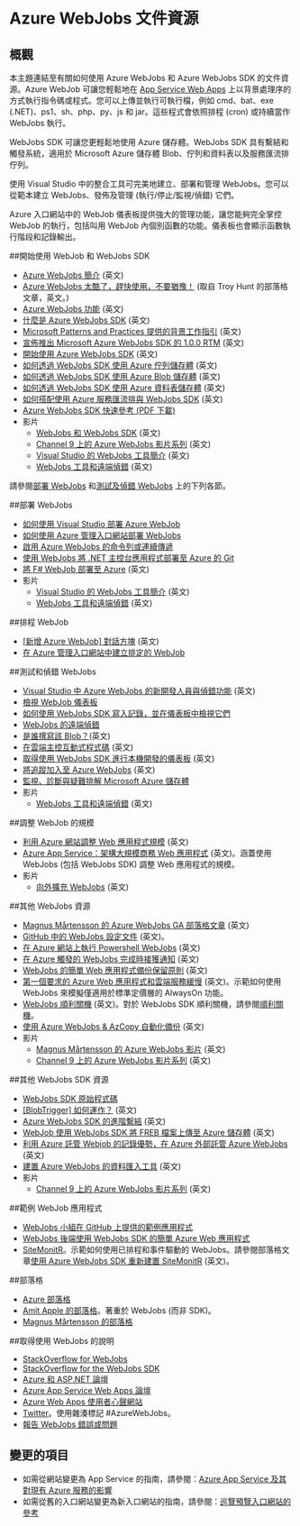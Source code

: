 <properties 
	pageTitle="Azure WebJobs 文件資源" 
	description="了解如何使用 Azure WebJobs 和 Azure WebJobs SDK 的建議資源。" 
	services="app-service\web" 
	documentationCenter=".net" 
	authors="tdykstra" 
	manager="wpickett" 
	editor="jimbe"/>

<tags 
	ms.service="app-service-web" 
	ms.workload="web" 
	ms.tgt_pltfrm="na" 
	ms.devlang="na" 
	ms.topic="article" 
	ms.date="06/07/2015" 
	ms.author="tdykstra"/>

# Azure WebJobs 文件資源

## 概觀

本主題連結至有關如何使用 Azure WebJobs 和 Azure WebJobs SDK 的文件資源。Azure WebJob 可讓您輕鬆地在 [App Service Web Apps](http://go.microsoft.com/fwlink/?LinkId=529714) 上以背景處理序的方式執行指令碼或程式。您可以上傳並執行可執行檔，例如 cmd、bat、exe (.NET)、ps1、sh、php、py、js 和 jar。這些程式會依照排程 (cron) 或持續當作 WebJobs 執行。

WebJobs SDK 可讓您更輕鬆地使用 Azure 儲存體。WebJobs SDK 具有繫結和觸發系統，適用於 Microsoft Azure 儲存體 Blob、佇列和資料表以及服務匯流排佇列。

使用 Visual Studio 中的整合工具可完美地建立、部署和管理 WebJobs。您可以從範本建立 WebJobs、發佈及管理 (執行/停止/監視/偵錯) 它們。

Azure 入口網站中的 WebJob 儀表板提供強大的管理功能，讓您能夠完全掌控 WebJob 的執行，包括叫用 WebJob 內個別函數的功能。儀表板也會顯示函數執行階段和記錄輸出。

##<a name="getstarted"></a>開始使用 WebJob 和 WebJobs SDK

* [Azure WebJobs 簡介](http://www.hanselman.com/blog/IntroducingWindowsAzureWebJobs.aspx) (英文)
* [Azure WebJobs 太酷了，趕快使用，不要猶豫！](http://www.troyhunt.com/2015/01/azure-webjobs-are-awesome-and-you.html) (取自 Troy Hunt 的部落格文章，英文。)
* [Azure WebJobs 功能](/blog/2014/10/22/webjobs-goes-into-full-production/) (英文)
* [什麼是 Azure WebJobs SDK](websites-dotnet-webjobs-sdk.md) (英文)
* [Microsoft Patterns and Practices 提供的背景工作指引](https://github.com/mspnp/azure-guidance/blob/master/Background-Jobs.md) (英文)
* [宣佈推出 Microsoft Azure WebJobs SDK 的 1.0.0 RTM](/blog/2014/10/25/announcing-the-1-0-0-rtm-of-microsoft-azure-webjobs-sdk/) (英文)
* [開始使用 Azure WebJobs SDK](websites-dotnet-webjobs-sdk-get-started.md) (英文)
* [如何透過 WebJobs SDK 使用 Azure 佇列儲存體](websites-dotnet-webjobs-sdk-storage-queues-how-to.md) (英文)
* [如何透過 WebJobs SDK 使用 Azure Blob 儲存體](websites-dotnet-webjobs-sdk-storage-blobs-how-to.md) (英文)
* [如何透過 WebJobs SDK 使用 Azure 資料表儲存體](websites-dotnet-webjobs-sdk-storage-tables-how-to.md) (英文)
* [如何搭配使用 Azure 服務匯流排與 WebJobs SDK](websites-dotnet-webjobs-sdk-service-bus.md) (英文)
* [Azure WebJobs SDK 快速參考 (PDF 下載)](http://go.microsoft.com/fwlink/?LinkID=524028&clcid=0x409)
* 影片
	* [WebJobs 和 WebJobs SDK](http://channel9.msdn.com/Shows/Cloud+Cover/Episode-153-WebJobs-with-Pranav-Rastogi?utm_source=dlvr.it&utm_medium=twitter) (英文)
	* [Channel 9 上的 Azure WebJobs 影片系列](http://channel9.msdn.com/Tags/azurefridaywebjobs) (英文)
	* [Visual Studio 的 WebJobs 工具簡介](http://channel9.msdn.com/Shows/Web+Camps+TV/Introducing-WebJobs-Tooling-for-Visual-Studio-with-Brady-Gaster) (英文) 
	* [WebJobs 工具和遠端偵錯](http://channel9.msdn.com/Shows/Web+Camps+TV/WebJobs-GA-Series-Episode-1-WebJobs-Tooling-with-Brady-Gaster) (英文)

請參閱[部署 WebJobs](#deploy) 和[測試及偵錯 WebJobs](#debug) 上的下列各節。

##<a name="deploy"></a>部署 WebJobs

* [如何使用 Visual Studio 部署 Azure WebJob](websites-dotnet-deploy-webjobs.md)
* [如何使用 Azure 管理入口網站部署 WebJobs](web-sites-create-web-jobs.md)
* [啟用 Azure WebJobs 的命令列或連續傳遞](http://azure.microsoft.com/blog/2014/08/18/enabling-command-line-or-continuous-delivery-of-azure-webjobs/)
* [使用 WebJobs 將 .NET 主控台應用程式部署至 Azure 的 Git](http://blog.amitapple.com/post/73574681678/git-deploy-console-app/)
* [將 F# WebJob 部署至 Azure](http://blogs.msdn.com/b/dave_crooks_dev_blog/archive/2015/02/18/deploying-f-web-job-to-azure.aspx) (英文)
* 影片
	* [Visual Studio 的 WebJobs 工具簡介](http://channel9.msdn.com/Shows/Web+Camps+TV/Introducing-WebJobs-Tooling-for-Visual-Studio-with-Brady-Gaster) (英文) 
	* [WebJobs 工具和遠端偵錯](http://channel9.msdn.com/Shows/Web+Camps+TV/WebJobs-GA-Series-Episode-1-WebJobs-Tooling-with-Brady-Gaster) (英文) 

##<a name="schedule"></a>排程 WebJob

* [[新增 Azure WebJob] 對話方塊](websites-dotnet-deploy-webjobs.md#configure) (英文)
* [在 Azure 管理入口網站中建立排定的 WebJob](web-sites-create-web-jobs.md#CreateScheduled)

##<a name="debug"></a>測試和偵錯 WebJobs

* [Visual Studio 中 Azure WebJobs 的新開發人員與偵錯功能](http://blogs.msdn.com/b/webdev/archive/2014/11/12/new-developer-and-debugging-features-for-azure-webjobs-in-visual-studio.aspx) (英文)
* [檢視 WebJob 儀表板](websites-dotnet-webjobs-sdk-get-started.md#view-the-webjobs-sdk-dashboard)
* [如何使用 WebJobs SDK 寫入記錄，並在儀表板中檢視它們](websites-dotnet-webjobs-sdk-storage-queues-how-to.md#logs)
* [WebJobs 的遠端偵錯](web-sites-dotnet-troubleshoot-visual-studio.md#remotedebugwj)
* [是誰撰寫該 Blob？](http://blogs.msdn.com/b/jmstall/archive/2014/02/19/who-wrote-that-blob.aspx)(英文) 
* [在雲端主控互動式程式碼](http://blogs.msdn.com/b/jmstall/archive/2014/04/26/hosting-interactive-code-in-the-cloud.aspx) (英文)
* [取得使用 WebJobs SDK 進行本機開發的儀表板](http://blogs.msdn.com/b/jmstall/archive/2014/01/27/getting-a-dashboard-for-local-development-with-the-webjobs-sdk.aspx) (英文)
* [將追蹤加入至 Azure WebJobs](http://blogs.msdn.com/b/mcsuksoldev/archive/2014/09/04/adding-trace-to-azure-web-sites-and-web-jobs.aspx) (英文)
* [監視、診斷與疑難排解 Microsoft Azure 儲存體](../storage-monitoring-diagnosing-troubleshooting/)
* 影片
	* [WebJobs 工具和遠端偵錯](http://channel9.msdn.com/Shows/Web+Camps+TV/WebJobs-GA-Series-Episode-1-WebJobs-Tooling-with-Brady-Gaster) (英文) 

##<a name="scale"></a>調整 WebJob 的規模

* [利用 Azure 網站調整 Web 應用程式規模](http://msdn.microsoft.com/magazine/dn786914.aspx) (英文)
* [Azure App Service：架構大規模商務 Web 應用程式](https://channel9.msdn.com/Events/Build/2014/3-626) (英文)。涵蓋使用 WebJobs (包括 WebJobs SDK) 調整 Web 應用程式的規模。
* 影片
	* [向外擴充 WebJobs](http://channel9.msdn.com/Shows/Azure-Friday/Azure-WebJobs-105-Scaling-out-Web-Jobs) (英文)

##<a name="additional"></a>其他 WebJobs 資源

* [Magnus Mårtensson 的 Azure WebJobs GA 部落格文章](http://magnusmartensson.com/azure-webjobs-ga) (英文)
* [GitHub 中的 WebJobs 設定文件](https://github.com/projectkudu/kudu/wiki/Web-jobs) (英文)。
* [在 Azure 網站上執行 Powershell WebJobs](http://blogs.msdn.com/b/nicktrog/archive/2014/01/22/running-powershell-web-jobs-on-azure-websites.aspx) (英文)
* [在 Azure 觸發的 WebJobs 完成時接獲通知](http://blog.amitapple.com/post/2014/03/webjobs-notification/) (英文)
* [WebJobs 的簡單 Web 應用程式備份保留原則](http://azure.microsoft.com/blog/2014/04/28/simple-web-site-backup-retention-policy-with-webjobs/) (英文)
* [第一個要求的 Azure Web 應用程式和雲端服務緩慢](http://wp.sjkp.dk/windows-azure-websites-and-cloud-services-slow-on-first-request/) (英文)。示範如何使用 WebJobs 來模擬僅適用於標準定價層的 AlwaysOn 功能。
* [WebJobs 順利關機](http://blog.amitapple.com/post/2014/05/webjobs-graceful-shutdown/#.U72Il_5OWUl) (英文)。對於 WebJobs SDK 順利關機，請參閱[順利關機](websites-dotnet-webjobs-sdk-storage-queues-how-to.md#graceful)。
* [使用 Azure WebJobs & AzCopy 自動化備份](http://markjbrown.com/azure-webjobs-azcopy/) (英文)
* 影片
	* [Magnus Mårtensson 的 Azure WebJobs 影片](https://www.youtube.com/playlist?list=PLqp1ZOYYUSd81yEzMYLTw8cz91wx_LU9r) (英文)
	* [Channel 9 上的 Azure WebJobs 影片系列](http://channel9.msdn.com/Tags/azurefridaywebjobs) (英文)

##<a name="additionalsdk"></a>其他 WebJobs SDK 資源

* [WebJobs SDK 原始程式碼](https://github.com/Azure/azure-webjobs-sdk)
* [[BlobTrigger] 如何運作？](http://blogs.msdn.com/b/jmstall/archive/2014/04/17/how-does-blobinput-work.aspx) (英文) 
* [Azure WebJobs SDK 的進階繫結](http://victorhurdugaci.com/advanced-bindings-with-the-windows-azure-web-jobs-sdk/) (英文)
* [WebJob 使用 WebJobs SDK 將 FREB 檔案上傳至 Azure 儲存體](http://thenextdoorgeek.com/post/WAWS-WebJob-to-upload-FREB-files-to-Azure-Storage-using-the-WebJobs-SDK) (英文)
* [利用 Azure 託管 Webjob 的記錄優勢，在 Azure 外部託管 Azure WebJobs](http://bypassion.dk/?p=510) (英文)
* [建置 Azure WebJobs 的資料匯入工具](http://www.freshconsulting.com/building-data-import-tool-azure-webjobs/) (英文)
* 影片
	* [Channel 9 上的 Azure WebJobs 影片系列](http://channel9.msdn.com/Tags/azurefridaywebjobs) (英文)

##<a name="samples"></a>範例 WebJob 應用程式

* [WebJobs 小組在 GitHub 上提供的範例應用程式](https://github.com/azure/azure-webjobs-sdk-samples)
* [WebJobs 後端使用 WebJobs SDK 的簡單 Azure Web 應用程式](http://code.msdn.microsoft.com/Simple-Azure-Website-with-b4391eeb)
* [SiteMonitR](http://code.msdn.microsoft.com/SiteMonitR-dd4fcf77)。示範如何使用已排程和事件驅動的 WebJobs。請參閱部落格文章[使用 Azure WebJobs SDK 重新建置 SiteMonitR](http://www.bradygaster.com/post/rebuilding-the-sitemonitr-using-windows-azure-webjobs) (英文)。

##<a name="blogs"></a>部落格

* [Azure 部落格](/blog)
* [Amit Apple 的部落格](http://blog.amitapple.com/)。著重於 WebJobs (而非 SDK)。
* [Magnus Mårtensson 的部落格](http://magnusmartensson.com/)

##<a name="gethelp"></a>取得使用 WebJobs 的說明

* [StackOverflow for WebJobs](http://stackoverflow.com/questions/tagged/azure-webjobs)
* [StackOverflow for the WebJobs SDK](http://stackoverflow.com/questions/tagged/azure-webjobssdk)
* [Azure 和 ASP.NET 論壇](http://forums.asp.net/1247.aspx)
* [Azure App Service Web Apps 論壇](http://social.msdn.microsoft.com/Forums/azure/home?forum=windowsazurewebsitespreview)
* [Azure Web Apps 使用者心聲網站](http://feedback.azure.com/forums/169385-websites)
* [Twitter](http://twitter.com/)。使用雜湊標記 #AzureWebJobs。
* [報告 WebJobs 錯誤或問題](https://github.com/projectkudu/kudu/wiki/Reporting-WebJobs-issues)

## 變更的項目
* 如需從網站變更為 App Service 的指南，請參閱：[Azure App Service 及其對現有 Azure 服務的影響](http://go.microsoft.com/fwlink/?LinkId=529714)
* 如需從舊的入口網站變更為新入口網站的指南，請參閱：[巡覽預覽入口網站的參考](http://go.microsoft.com/fwlink/?LinkId=529715)
 

<!---HONumber=62-->